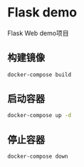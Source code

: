 # Flask demo

Flask Web demo项目

## 构建镜像

```bash
docker-compose build
```

## 启动容器

```bash
docker-compose up -d
```

## 停止容器

```bash
docker-compose down
```